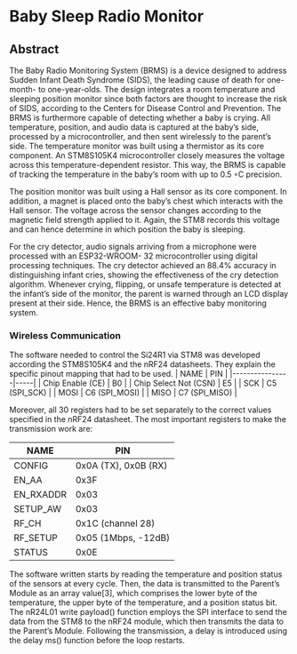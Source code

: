 # Baby Sleep Radio Monitor
## Abstract
The Baby Radio Monitoring System (BRMS) is a device designed to address Sudden Infant Death Syndrome (SIDS), the leading cause of death for one-month- to one-year-olds. The design integrates a room temperature and sleeping position monitor since both factors are thought to increase the risk of SIDS, according to the Centers for Disease Control and Prevention. The BRMS is furthermore capable of detecting whether a baby is crying. All temperature, position, and audio data is captured at the baby’s side, processed by a microcontroller, and then sent wirelessly to the parent’s side.
The temperature monitor was built using a thermistor as its core component. An STM8S105K4 microcontroller closely measures the voltage across this temperature-dependent resistor. This way, the BRMS is capable of tracking the temperature in the baby’s room with up to 0.5 ◦C precision.

The position monitor was built using a Hall sensor as its core component. In addition, a magnet is placed onto the baby’s chest which interacts with the Hall sensor. The voltage across the sensor changes according to the magnetic field strength applied to it. Again, the STM8 records this voltage and can hence determine in which position the baby is sleeping.

For the cry detector, audio signals arriving from a microphone were processed with an ESP32-WROOM- 32 microcontroller using digital processing techniques. The cry detector achieved an 88.4% accuracy in distinguishing infant cries, showing the effectiveness of the cry detection algorithm. Whenever crying, flipping, or unsafe temperature is detected at the infant’s side of the monitor, the parent is warned through an LCD display present at their side. Hence, the BRMS is an effective baby monitoring system.

### Wireless Communication
The software needed to control the Si24R1 via STM8 was developed according the STM8S105K4 and the nRF24 datasheets. They explain the specific pinout mapping that had to be used.
| NAME           | PIN |
|----------------|-----|
| Chip Enable (CE)          | B0  | 
| Chip Select Not (CSN)            | E5  | 
| SCK        | C5 (SPI_SCK)  | 
| MOSI | C6 (SPI_MOSI) |
| MISO | C7 (SPI_MISO) |

Moreover, all 30 registers had to be set separately to the correct values specified in the nRF24 datasheet. The most important registers to make the transmission work are:

| NAME           | PIN |
|----------------|-----|
| CONFIG | 0x0A (TX), 0x0B (RX) |
| EN_AA | 0x3F |
| EN_RXADDR | 0x03 |
| SETUP_AW | 0x03 |
| RF_CH | 0x1C (channel 28) |
| RF_SETUP | 0x05 (1Mbps, -12dB) |
| STATUS | 0x0E |

The software written starts by reading the temperature and position status of the sensors at every cycle. Then, the data is transmitted to the Parent’s Module as an array value[3], which comprises the
lower byte of the temperature, the upper byte of the temperature, and a position status bit. The nR24L01 write payload() function employs the SPI interface to send the data from the STM8 to the
nRF24 module, which then transmits the data to the Parent’s Module. Following the transmission, a delay is introduced using the delay ms() function before the loop restarts.
